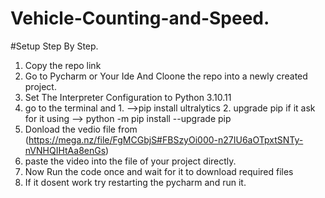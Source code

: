 # Vehicle-Counting-and-Speed.

#Setup Step By Step.

1. Copy the repo link
2. Go to Pycharm or Your Ide And Cloone the repo into a newly created project.
4. Set The Interpreter Configuration to Python 3.10.11
5. go to the terminal and 1. -->pip install ultralytics
                           2. upgrade pip if it ask for it using --> python -m pip install --upgrade pip
6. Donload the vedio file from (https://mega.nz/file/FgMCGbjS#FBSzyOi000-n27IU6aOTpxtSNTy-nVNHQIHtAa8enGs)
7. paste the video into the file of your project directly.
8. Now Run the code once and wait for it to download required files
9. If it dosent work try restarting the pycharm and run it.
